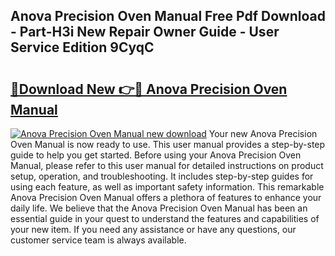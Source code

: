 ## Anova Precision Oven Manual Free Pdf Download - Part-H3i New Repair Owner Guide - User Service Edition 9CyqC

# <h2><a href="http://bc39047.oget.top/?id=Anova+Precision+Oven+Manual">🔗Download New 👉🔴 Anova Precision Oven Manual</a></h2>

[![Anova Precision Oven Manual new download](https://i.imgur.com/5g1atiW.png)](http://bc39047.oget.top/?id=Anova+Precision+Oven+Manual)
Your new Anova Precision Oven Manual is now ready to use. This user manual provides a step-by-step guide to help you get started. Before using your Anova Precision Oven Manual, please refer to this user manual for detailed instructions on product setup, operation, and troubleshooting. It includes step-by-step guides for using each feature, as well as important safety information. This remarkable Anova Precision Oven Manual offers a plethora of features to enhance your daily life. We believe that the Anova Precision Oven Manual has been an essential guide in your quest to understand the features and capabilities of your new item. If you need any assistance or have any questions, our customer service team is always available.
